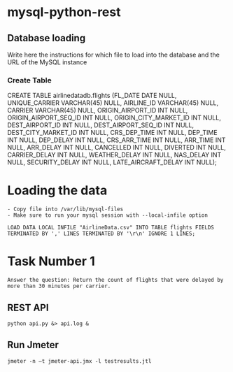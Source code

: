 # mysql-python-rest

## Database loading

Write here the instructions for which file to load into the database and the URL of the MySQL instance

### Create Table

CREATE TABLE airlinedatadb.flights (FL_DATE DATE NULL, UNIQUE_CARRIER VARCHAR(45) NULL, AIRLINE_ID VARCHAR(45) NULL, CARRIER VARCHAR(45) NULL, ORIGIN_AIRPORT_ID INT NULL, ORIGIN_AIRPORT_SEQ_ID INT NULL, ORIGIN_CITY_MARKET_ID INT NULL, DEST_AIRPORT_ID INT NULL, DEST_AIRPORT_SEQ_ID INT NULL, DEST_CITY_MARKET_ID INT NULL, CRS_DEP_TIME INT NULL, DEP_TIME INT NULL, DEP_DELAY INT NULL, CRS_ARR_TIME INT NULL, ARR_TIME INT NULL, ARR_DELAY INT NULL, CANCELLED INT NULL, DIVERTED INT NULL, CARRIER_DELAY INT NULL, WEATHER_DELAY INT NULL, NAS_DELAY INT NULL, SECURITY_DELAY INT NULL, LATE_AIRCRAFT_DELAY INT NULL);

# Loading the data

    - Copy file into /var/lib/mysql-files
    - Make sure to run your mysql session with --local-infile option

    LOAD DATA LOCAL INFILE "AirlineData.csv" INTO TABLE flights FIELDS TERMINATED BY ',' LINES TERMINATED BY '\r\n' IGNORE 1 LINES;


# Task Number 1

    Answer the question: Return the count of flights that were delayed by more than 30 minutes per carrier.
    

## REST API

    python api.py &> api.log &

## Run Jmeter 

    jmeter -n –t jmeter-api.jmx -l testresults.jtl

